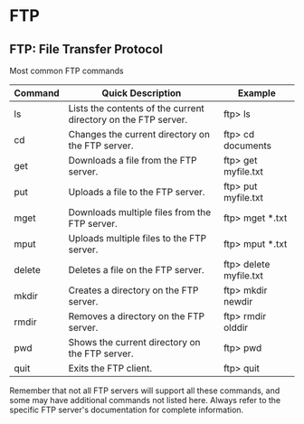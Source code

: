 # FTP

## FTP: File Transfer Protocol

Most common FTP commands

| Command | Quick Description                                              | Example                |
|---------|----------------------------------------------------------------|------------------------|
| ls      | Lists the contents of the current directory on the FTP server. | ftp> ls                |
| cd      | Changes the current directory on the FTP server.               | ftp> cd documents      |
| get     | Downloads a file from the FTP server.                          | ftp> get myfile.txt    |
| put     | Uploads a file to the FTP server.                              | ftp> put myfile.txt    |
| mget    | Downloads multiple files from the FTP server.                  | ftp> mget *.txt        |
| mput    | Uploads multiple files to the FTP server.                      | ftp> mput *.txt        |
| delete  | Deletes a file on the FTP server.                              | ftp> delete myfile.txt |
| mkdir   | Creates a directory on the FTP server.                         | ftp> mkdir newdir      |
| rmdir   | Removes a directory on the FTP server.                         | ftp> rmdir olddir      |
| pwd     | Shows the current directory on the FTP server.                 | ftp> pwd               |
| quit    | Exits the FTP client.                                          | ftp> quit              |

Remember that not all FTP servers will support all these commands, and some may have additional commands not listed here. Always refer to the specific FTP server's documentation for complete information.
